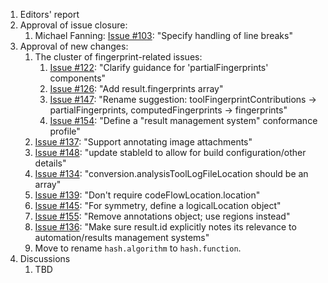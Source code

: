 1. Editors' report
2. Approval of issue closure:
    1. Michael Fanning: [Issue #103](https://github.com/oasis-tcs/sarif-spec/issues/103): "Specify handling of line breaks"
3. Approval of new changes:
    1. The cluster of fingerprint-related issues:
        1. [Issue #122](https://github.com/oasis-tcs/sarif-spec/issues/122): "Clarify guidance for 'partialFingerprints' components"
        1. [Issue #126](https://github.com/oasis-tcs/sarif-spec/issues/126): "Add result.fingerprints array"
        1. [Issue #147](https://github.com/oasis-tcs/sarif-spec/issues/147): "Rename suggestion: toolFingerprintContributions -> partialFingerprints, computedFingerprints -> fingerprints"
        1. [Issue #154](https://github.com/oasis-tcs/sarif-spec/issues/154): "Define a "result management system" conformance profile"
    1. [Issue #137](https://github.com/oasis-tcs/sarif-spec/issues/137): "Support annotating image attachments"
    1. [Issue #148](https://github.com/oasis-tcs/sarif-spec/issues/148): "update stableId to allow for build configuration/other details"
    1. [Issue #134](https://github.com/oasis-tcs/sarif-spec/issues/134): "conversion.analysisToolLogFileLocation should be an array"
    1. [Issue #139](https://github.com/oasis-tcs/sarif-spec/issues/139): "Don't require codeFlowLocation.location"
    1. [Issue #145](https://github.com/oasis-tcs/sarif-spec/issues/145): "For symmetry, define a logicalLocation object"
    1. [Issue #155](https://github.com/oasis-tcs/sarif-spec/issues/155): "Remove annotations object; use regions instead"
    1. [Issue #136](https://github.com/oasis-tcs/sarif-spec/issues/136): "Make sure result.id explicitly notes its relevance to automation/results management systems"
    1. Move to rename `hash.algorithm` to `hash.function`.
4. Discussions
    1. TBD
